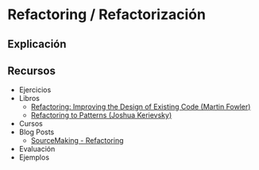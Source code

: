 # Refactoring / Refactorización

## Explicación

## Recursos
* Ejercicios
* Libros
  - [Refactoring: Improving the Design of Existing Code (Martin Fowler)](https://martinfowler.com/books/refactoring.html)
  - [Refactoring to Patterns (Joshua Kerievsky)](https://industriallogic.com/xp/refactoring/)
* Cursos
* Blog Posts
  - [SourceMaking - Refactoring](https://sourcemaking.com/refactoring)
* Evaluación
* Ejemplos

